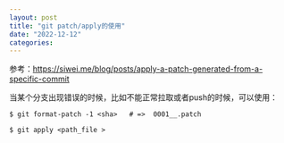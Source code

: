 ```yaml
---
layout: post
title: "git patch/apply的使用"
date: "2022-12-12"
categories: 
---
```

<p>参考：<a href="https://siwei.me/blog/posts/apply-a-patch-generated-from-a-specific-commit">https://siwei.me/blog/posts/apply-a-patch-generated-from-a-specific-commit</a></p>

<p>当某个分支出现错误的时候，比如不能正常拉取或者push的时候，可以使用：</p>

<pre>
<code>$ git format-patch -1 &lt;sha&gt; &nbsp; # =&gt; &nbsp;0001__.patch</code></pre>

<pre>
<code>$ git apply &lt;path_file&nbsp;&gt;</code></pre>


